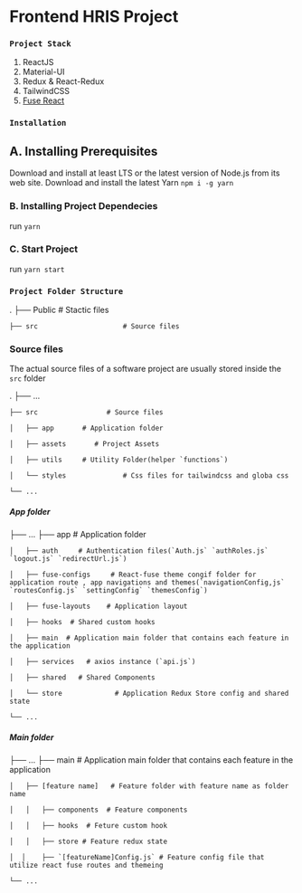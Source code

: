 # Frontend HRIS Project
### `Project Stack`
1. ReactJS
2. Material-UI
3. Redux & React-Redux
4. TailwindCSS
5. [Fuse React](http://react-material.fusetheme.com/documentation/getting-started/introduction)
### `Installation`

## A. Installing Prerequisites
Download and install at least LTS or the latest version of Node.js from its web site.
Download and install the latest Yarn `npm i -g yarn`

### B. Installing Project Dependecies
run `yarn`

### C. Start Project
run `yarn start`

### `Project Folder Structure`

.
    ├──  Public                # Stactic files 
    
    ├── src                     # Source files 
    
### Source files
The actual source files of a software project are usually stored inside the
`src` folder

.
    ├── ...
    
    ├── src                 # Source files
    
    │   ├── app       # Application folder
    
    │   ├── assets       # Project Assets
    
    │   ├── utils     # Utility Folder(helper `functions`)
    
    │   └── styles              # Css files for tailwindcss and globa css
    
    └── ...
##### App folder
├── ...
    ├── app               # Application folder
    
    │   ├── auth     # Authentication files(`Auth.js` `authRoles.js`  `logout.js` `redirectUrl.js`)
    
    │   ├── fuse-configs     # React-fuse theme congif folder for application route , app navigations and themes(`navigationConfig,js` `routesConfig.js` `settingConfig` `themesConfig`)
    
    │   ├── fuse-layouts    # Application layout
    
    │   ├── hooks  # Shared custom hooks
    
    │   ├── main  # Application main folder that contains each feature in the application
    
    │   ├── services   # axios instance (`api.js`)
    
    │   ├── shared   # Shared Components
    
    │   └── store             # Application Redux Store config and shared state
    
    └── ...

##### Main folder
├── ...
    ├── main             # Application main folder that contains each feature in the application
    
    │   ├── [feature name]   # Feature folder with feature name as folder name
    
    │   │   ├── components  # Feature components
    
    │   │   ├── hooks  # Feture custom hook
    
    │   │   ├── store # Feature redux state
    
    │  │    ├── `[featureName]Config.js` # Feature config file that utilize react fuse routes and themeing
    
    └── ...

